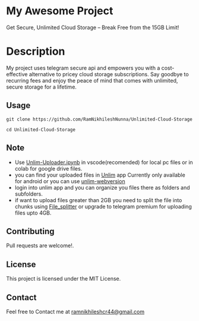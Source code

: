 # My Awesome Project

Get Secure, Unlimited Cloud Storage – Break Free from the 15GB Limit!

# Description

My project uses telegram secure api and empowers you with a cost-effective alternative to pricey cloud storage subscriptions. Say goodbye to recurring fees and enjoy the peace of mind that comes with unlimited, secure storage for a lifetime.

## Usage

`git clone https://github.com/RamNikhileshNunna/Unlimited-Cloud-Storage`

`cd Unlimited-Cloud-Storage`

## Note

* Use [Unlim-Uploader.ipynb](https://github.com/RamNikhileshNunna/Unlimited-Cloud-Storage/blob/main/File_Splitter_Merger.ipynb) in vscode(recomended) for local pc files or in colab for google drive files.
* you can find your uploaded files in [Unlim](https://play.google.com/store/apps/details?id=com.kratosle.unlim&hl=en&gl=US) app Currently only available for android or you can use [unlim-webversion](https://unlim-cloud.web.app/files)
* login into unlim app and you can organize you files there as folders and subfolders.
* if want to upload files greater than 2GB you need to split the file into chunks using [File_splitter](./File_Splitter_Merger.ipynb) or upgrade to telegram premium for uploading files upto 4GB.

## Contributing

Pull requests are welcome!.

## License

This project is licensed under the MIT License. 

## Contact

Feel free to Contact me at ramnikhileshcr44@gmail.com
